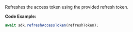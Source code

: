 Refreshes the access token using the provided refresh token.

**Code Example:**

```typescript
await sdk.refreshAccessToken(refreshToken);
```

